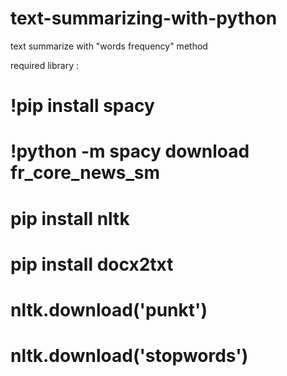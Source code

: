 # text-summarizing-with-python
text summarize with "words frequency" method 


required library :
# !pip install spacy
# !python -m spacy download fr_core_news_sm
# pip install nltk
# pip install docx2txt
# nltk.download('punkt')
# nltk.download('stopwords')
